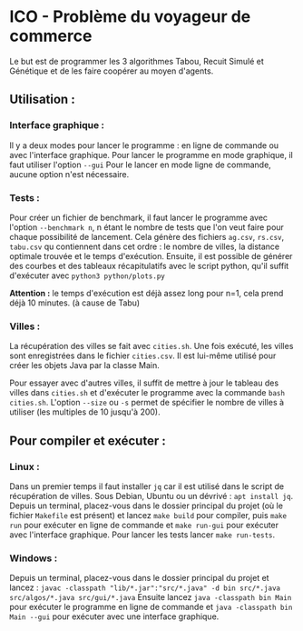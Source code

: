 # ICO - Problème du voyageur de commerce

Le but est de programmer les 3 algorithmes Tabou, Recuit Simulé et Génétique et de les faire coopérer au moyen d'agents.

## Utilisation :

### Interface graphique :

Il y a deux modes pour lancer le programme : en ligne de commande ou avec l'interface graphique.
Pour lancer le programme en mode graphique, il faut utiliser l'option `--gui`
Pour le lancer en mode ligne de commande, aucune option n'est nécessaire.

### Tests :

Pour créer un fichier de benchmark, il faut lancer le programme avec l'option `--benchmark n`, n étant le nombre 
de tests que l'on veut faire pour chaque possibilité de lancement.
Cela génère des fichiers `ag.csv`, `rs.csv`, `tabu.csv` qu contiennent dans cet ordre : 
le nombre de villes, la distance optimale trouvée et le temps d'exécution.
Ensuite, il est possible de générer des courbes et des tableaux récapitulatifs avec le script python,
qu'il suffit d'exécuter avec `python3 python/plots.py`

**Attention :** le temps d'exécution est déjà assez long pour n=1, cela prend déjà 10 minutes. (à cause de Tabu)

### Villes :

La récupération des villes se fait avec `cities.sh`. 
Une fois exécuté, les villes sont enregistrées dans le fichier `cities.csv`.
Il est lui-même utilisé pour créer les objets Java par la classe Main.

Pour essayer avec d'autres villes, il suffit de mettre à jour le tableau des villes dans `cities.sh` et d'exécuter le programme avec la commande `bash cities.sh`.
L'option `--size` ou `-s` permet de spécifier le nombre de villes à utiliser (les multiples de 10 jusqu'à 200).

## Pour compiler et exécuter :

### Linux :

Dans un premier temps il faut installer `jq` car il est utilisé dans le script de récupération de villes.
Sous Debian, Ubuntu ou un dévrivé : `apt install jq`.
Depuis un terminal, placez-vous dans le dossier principal du projet (où le fichier `Makefile` est présent) et lancez `make build` pour compiler, puis `make run` pour exécuter en ligne de commande et `make run-gui` pour exécuter avec l'interface graphique.
Pour lancer les tests lancer `make run-tests`.

### Windows :

Depuis un terminal, placez-vous dans le dossier principal du projet et lancez : `javac -classpath "lib/*.jar":"src/*.java" -d bin src/*.java src/algos/*.java src/gui/*.java`
Ensuite lancez `java -classpath bin Main` pour exécuter le programme en ligne de commande et `java -classpath bin Main --gui` pour exécuter avec une interface graphique.

